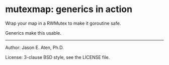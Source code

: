 mutexmap: generics in action
==========

Wrap your map in a RWMutex to make it goroutine safe.

Generics make this usable.

---
Author: Jason E. Aten, Ph.D.

License: 3-clause BSD style, see the LICENSE file.
